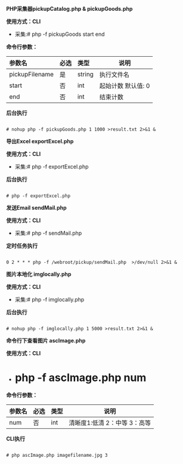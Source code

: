 **PHP采集器pickupCatalog.php & pickupGoods.php**


**使用方式：CLI**
- 采集:# php -f pickupGoods start end


**命令行参数：** 

|参数名|必选|类型|说明|
|:----    |:---|:----- |-----   |
|pickupFilename|是  |string |执行文件名 |
|start|否  |int |起始计数 默认值: 0 |
|end|否  |int |结束计数 |

**后台执行**

``` 

# nohup php -f pickupGoods.php 1 1000 >result.txt 2>&1 &

```


**导出Excel exportExcel.php**

**使用方式：CLI**
- 采集:# php -f exportExcel.php

**后台执行**

``` 

# php -f exportExcel.php

```

**发送Email sendMail.php**

**使用方式：CLI**
- 采集:# php -f sendMail.php


**定时任务执行**

``` 

0 2 * * * php -f /webroot/pickup/sendMail.php  >/dev/null 2>&1 &

```


**图片本地化 imglocally.php**

**使用方式：CLI**
- 采集:# php -f imglocally.php


**后台执行**

``` 

# nohup php -f imglocally.php 1 5000 >result.txt 2>&1 &

```

**命令行下查看图片 ascImage.php**

**使用方式：CLI**
- # php -f ascImage.php num
**命令行参数：** 

|参数名|必选|类型|说明|
|:----    |:---|:----- |-----   |
|num|否  |int |清晰度1:低清  2：中等  3：高等  |


**CLI执行**

``` 

# php ascImage.php imagefilename.jpg 3

```